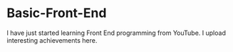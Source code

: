 # Basic-Front-End
I have just started learning Front End programming from YouTube. I upload interesting achievements here.
